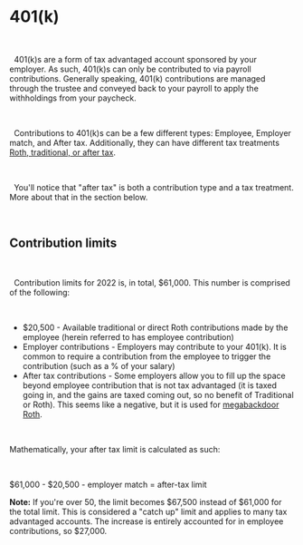 # 401(k)

&nbsp;  

  401(k)s are a form of tax advantaged account sponsored by your employer. As such, 401(k)s can only be contributed to via payroll contributions. Generally speaking, 401(k) contributions are managed through the trustee and conveyed back to your payroll to apply the withholdings from your paycheck.

&nbsp;

  Contributions to 401(k)s can be a few different types: Employee, Employer match, and After tax. Additionally, they can have different tax treatments [Roth, traditional, or after tax](/taxation/roth-trad-after-tax).

&nbsp;

  You'll notice that "after tax" is both a contribution type and a tax treatment. More about that in the section below.

&nbsp;  

## Contribution limits

&nbsp;  

  Contribution limits for 2022 is, in total, $61,000. This number is comprised of the following:  

&nbsp;  

- $20,500 - Available traditional or direct Roth contributions made by the employee (herein referred to has employee contribution)
- Employer contributions - Employers may contribute to your 401(k). It is common to require a contribution from the employee to trigger the contribution (such as a % of your salary)
- After tax contributions - Some employers allow you to fill up the space beyond employee contribution that is not tax advantaged (it is taxed going in, and the gains are taxed coming out, so no benefit of Traditional or Roth). This seems like a negative, but it is used for [megabackdoor Roth](/401k/megabackdoor-roth).

&nbsp;

Mathematically, your after tax limit is calculated as such:  

&nbsp;

$61,000 - $20,500 - employer match = after-tax limit

**Note:** If you're over 50, the limit becomes $67,500 instead of $61,000 for the total limit. This is considered a "catch up" limit and applies to many tax advantaged accounts. The increase is entirely accounted for in employee contributions, so $27,000. 
